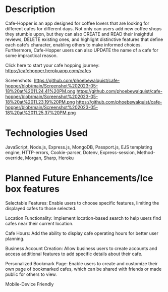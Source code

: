 # Description
 Cafe-Hopper is an app designed for coffee lovers that are looking for different cafes for different days. Not only can users add new coffee shops they stumble upon, but they can also CREATE and READ their insightful reviews, DELETE existing ones, and highlight distinctive features that define each cafe's character, enabling others to make informed choices. Furthermore, Cafe-Hopper users can also UPDATE the name of a cafe for some impractical reason.
 
Click here to start your cafe hopping journey:
https://cafehopper.herokuapp.com/cafes

Screenshots:
https://github.com/phoebewalquist/cafe-hopper/blob/main/Screenshot%202023-05-18%20at%2011.24.41%20PM.png
https://github.com/phoebewalquist/cafe-hopper/blob/main/Screenshot%202023-05-18%20at%2011.23.19%20PM.png
https://github.com/phoebewalquist/cafe-hopper/blob/main/Screenshot%202023-05-18%20at%2011.25.37%20PM.png


# Technologies Used
JavaScript, Node.js, Express.js, MongoDB, Passport.js, EJS templating engine,
HTTP-errors, Cookie-parser, Dotenv, Express-session, Method-override, Morgan, Sharp, Heroku 

# Planned Future Enhancements/Ice box features
Selectable Features: Enable users to choose specific features, limiting the displayed cafes to those selected.

Location Functionality: Implement location-based search to help users find cafes near their current location.

Cafe Hours: Add the ability to display cafe operating hours for better user planning.

Business Account Creation: Allow business users to create accounts and access additional features to add specific details about their cafe.

Personalized Bookmark Page: Enable users to create and customize their own page of bookmarked cafes, which can be shared with friends or made public for others to view.


Mobile-Device Friendly
